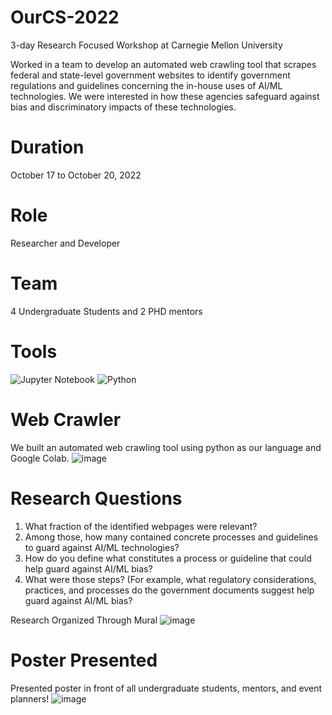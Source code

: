 # OurCS-2022
3-day Research Focused Workshop at Carnegie Mellon University

Worked in a team to develop an automated web crawling tool that scrapes federal and state-level government websites to identify government regulations and guidelines concerning the in-house uses of AI/ML technologies. We were interested in how these agencies safeguard against bias and discriminatory impacts of these technologies.

# Duration
October 17 to October 20, 2022

# Role
Researcher and Developer

# Team
4 Undergraduate Students and 2 PHD mentors

# Tools
![Jupyter Notebook](https://img.shields.io/badge/jupyter-%23FA0F00.svg?style=for-the-badge&logo=jupyter&logoColor=white)
![Python](https://img.shields.io/badge/python-3670A0?style=for-the-badge&logo=python&logoColor=ffdd54)



# Web Crawler
We built an automated web crawling tool using python as our language and Google Colab.
![image](https://github.com/mdawood832/OurCS-2022/assets/101743220/d752b0ce-9db5-4d7b-90ce-bf08c7630f9e)


# Research Questions
1. What fraction of the identified webpages were relevant?
2. Among those, how many contained concrete processes and guidelines to guard against AI/ML technologies?
3. How do you define what constitutes a process or guideline that could help guard against AI/ML bias?
4. What were those steps? (For example, what regulatory considerations, practices, and processes do the government documents suggest help guard against AI/ML bias?

Research Organized Through Mural
   ![image](https://github.com/mdawood832/OurCS-2022/assets/101743220/e60e26f6-9f1c-4f22-95dc-91515c0e6fbd)


# Poster Presented 
Presented poster in front of all undergraduate students, mentors, and event planners!
![image](https://github.com/mdawood832/OurCS-2022/assets/101743220/7b31d41b-2b2d-46ec-9593-2c7c5a0fc07f)



